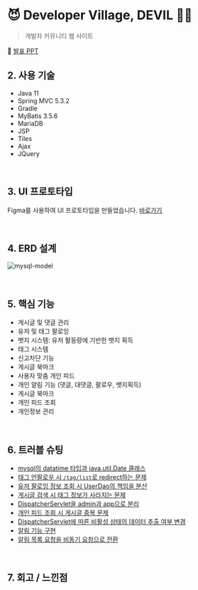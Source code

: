 # 😈 Developer Village, DEVIL 👩‍💻
>개발자 커뮤니티 웹 사이트

:pushpin: [발표 PPT](https://docs.google.com/presentation/d/1YRAt4UJY--kdYYx2JAo1ukq3rW8kx6nlbPc2kJ8exfU/edit#slide=id.ga6864e8c28_3_0)
<br>

## 2. 사용 기술
  - Java 11
  - Spring MVC 5.3.2
  - Gradle
  - MyBatis 3.5.6
  - MariaDB 
  - JSP
  - Tiles
  - Ajax
  - JQuery

<br>

## 3. UI 프로토타입
Figma를 사용하여 UI 프로토타입을 만들었습니다. [바로가기](https://www.figma.com/file/Irabu6J2iBDQ4kZk0Ze0UB/Devil-UI-Prototype?node-id=113%3A2)

<br>

## 4. ERD 설계
![mysql-model](https://user-images.githubusercontent.com/50407047/105466251-4cbb4f00-5cd7-11eb-9075-35ad804753f5.png)

<br>

## 5. 핵심 기능

- 게시글 및 댓글 관리
- 유저  및 태그 팔로잉
- 뱃지 시스템: 유저 활동량에 기반한 뱃지 획득
- 태그 시스템
- 신고차단 기능
- 게시글 북마크
- 사용자 맞춤 개인 피드
- 개인 알림 기능 (댓글, 대댓글, 팔로우, 뱃지획득)
- 게시글 북마크
- 개인 피드 조회
- 개인정보 관리

<br>

## 6. 트러블 슈팅
- [mysql의 datatime 타입과 java.util.Date 클래스](https://hayeon17kim.github.io/posts/devil-03/)
- [태그 언팔로우 시 `/tag/list`로 redirect하는 문제](https://hayeon17kim.github.io/posts/devil-28/)
- [유저 팔로잉 정보 조회 시 UserDao의 책임을 분산](https://hayeon17kim.github.io/posts/devil-29/)
- [게시글 검색 시 태그 정보가 사라지는 문제](https://hayeon17kim.github.io/posts/devil-49/)
- [DispatcherServlet을 admin과 app으로 분리](https://hayeon17kim.github.io/posts/devil-57/)
- [개인 피드 조회 시 게시글 중복 문제](https://hayeon17kim.github.io/posts/devil-58/)
- [DispatcherServlet에 따른 비활성 상태의 데이터 추출 여부 변경](https://hayeon17kim.github.io/posts/devil-61/)
- [알림 기능 구현](https://hayeon17kim.github.io/posts/devil-62/)
- [알림 목록 요청을 비동기 요청으로 전환](https://hayeon17kim.github.io/posts/devil-65/)

<br>

## 7. 회고 / 느낀점
